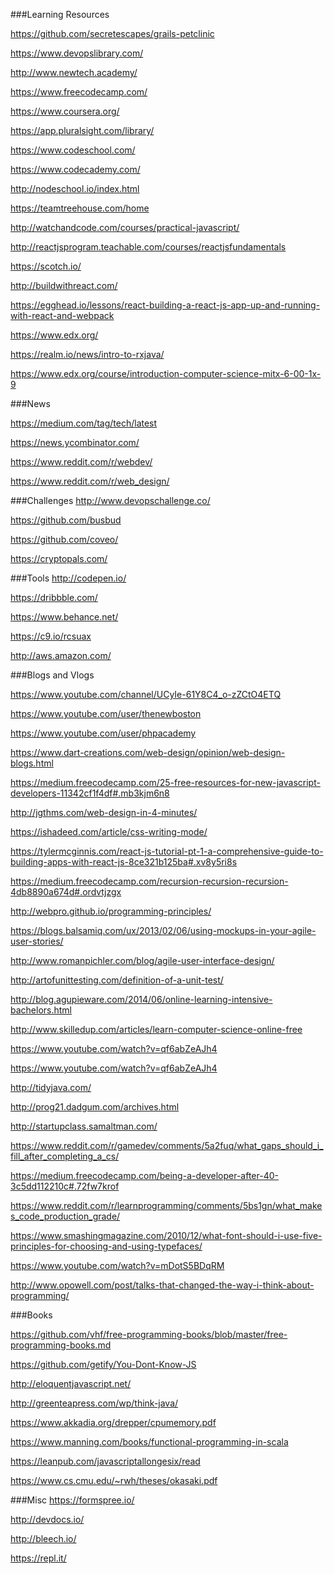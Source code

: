 ###Learning Resources

https://github.com/secretescapes/grails-petclinic

https://www.devopslibrary.com/

http://www.newtech.academy/

https://www.freecodecamp.com/

https://www.coursera.org/

https://app.pluralsight.com/library/

https://www.codeschool.com/

https://www.codecademy.com/

http://nodeschool.io/index.html

https://teamtreehouse.com/home

http://watchandcode.com/courses/practical-javascript/

http://reactjsprogram.teachable.com/courses/reactjsfundamentals

https://scotch.io/

http://buildwithreact.com/

https://egghead.io/lessons/react-building-a-react-js-app-up-and-running-with-react-and-webpack

https://www.edx.org/

https://realm.io/news/intro-to-rxjava/

https://www.edx.org/course/introduction-computer-science-mitx-6-00-1x-9

###News

https://medium.com/tag/tech/latest

https://news.ycombinator.com/

https://www.reddit.com/r/webdev/

https://www.reddit.com/r/web_design/

###Challenges
http://www.devopschallenge.co/

https://github.com/busbud

https://github.com/coveo/

https://cryptopals.com/

###Tools
http://codepen.io/

https://dribbble.com/

https://www.behance.net/

https://c9.io/rcsuax

http://aws.amazon.com/

###Blogs and Vlogs

https://www.youtube.com/channel/UCyIe-61Y8C4_o-zZCtO4ETQ

https://www.youtube.com/user/thenewboston

https://www.youtube.com/user/phpacademy

https://www.dart-creations.com/web-design/opinion/web-design-blogs.html

https://medium.freecodecamp.com/25-free-resources-for-new-javascript-developers-11342cf1f4df#.mb3kjm6n8

http://jgthms.com/web-design-in-4-minutes/

https://ishadeed.com/article/css-writing-mode/

https://tylermcginnis.com/react-js-tutorial-pt-1-a-comprehensive-guide-to-building-apps-with-react-js-8ce321b125ba#.xv8y5ri8s

https://medium.freecodecamp.com/recursion-recursion-recursion-4db8890a674d#.ordvtjzgx

http://webpro.github.io/programming-principles/

https://blogs.balsamiq.com/ux/2013/02/06/using-mockups-in-your-agile-user-stories/

http://www.romanpichler.com/blog/agile-user-interface-design/

http://artofunittesting.com/definition-of-a-unit-test/

http://blog.agupieware.com/2014/06/online-learning-intensive-bachelors.html

http://www.skilledup.com/articles/learn-computer-science-online-free

https://www.youtube.com/watch?v=qf6abZeAJh4

https://www.youtube.com/watch?v=qf6abZeAJh4

http://tidyjava.com/

http://prog21.dadgum.com/archives.html

http://startupclass.samaltman.com/

https://www.reddit.com/r/gamedev/comments/5a2fuq/what_gaps_should_i_fill_after_completing_a_cs/

https://medium.freecodecamp.com/being-a-developer-after-40-3c5dd112210c#.72fw7krof

https://www.reddit.com/r/learnprogramming/comments/5bs1gn/what_makes_code_production_grade/

https://www.smashingmagazine.com/2010/12/what-font-should-i-use-five-principles-for-choosing-and-using-typefaces/

https://www.youtube.com/watch?v=mDotS5BDqRM

http://www.opowell.com/post/talks-that-changed-the-way-i-think-about-programming/

###Books

https://github.com/vhf/free-programming-books/blob/master/free-programming-books.md

https://github.com/getify/You-Dont-Know-JS

http://eloquentjavascript.net/

http://greenteapress.com/wp/think-java/

https://www.akkadia.org/drepper/cpumemory.pdf

https://www.manning.com/books/functional-programming-in-scala

https://leanpub.com/javascriptallongesix/read

https://www.cs.cmu.edu/~rwh/theses/okasaki.pdf

###Misc
https://formspree.io/

http://devdocs.io/

http://bleech.io/

https://repl.it/
